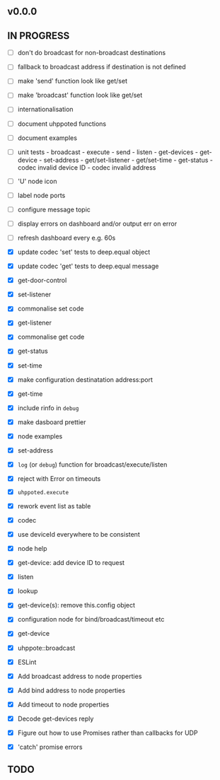 ## v0.0.0

## IN PROGRESS

- [ ] don't do broadcast for non-broadcast destinations
- [ ] fallback to broadcast address if destination is not defined
- [ ] make 'send' function look like get/set
- [ ] make 'broadcast' function look like get/set
- [ ] internationalisation
- [ ] document uhppoted functions
- [ ] document examples
- [ ] unit tests
      - broadcast
      - execute
      - send
      - listen
      - get-devices
      - get-device
      - set-address
      - get/set-listener
      - get/set-time
      - get-status
      - codec invalid device ID
      - codec invalid address

- [ ] 'U' node icon
- [ ] label node ports
- [ ] configure message topic
- [ ] display errors on dashboard and/or output err on error
- [ ] refresh dashboard every e.g. 60s

- [x] update codec 'set' tests to deep.equal object
- [x] update codec 'get' tests to deep.equal message
- [x] get-door-control
- [x] set-listener
- [x] commonalise set code
- [x] get-listener
- [x] commonalise get code
- [x] get-status
- [x] set-time
- [x] make configuration destinatation address:port
- [x] get-time
- [x] include rinfo in `debug`
- [x] make dasboard prettier
- [x] node examples
- [x] set-address
- [x] `log` (or `debug`) function for broadcast/execute/listen
- [x] reject with Error on timeouts
- [x] `uhppoted.execute`
- [x] rework event list as table
- [x] codec
- [x] use deviceId everywhere to be consistent
- [x] node help
- [x] get-device: add device ID to request
- [x] listen
- [x] lookup
- [x] get-device(s): remove this.config object
- [x] configuration node for bind/broadcast/timeout etc
- [x] get-device
- [x] uhppote::broadcast
- [x] ESLint
- [x] Add broadcast address to node properties
- [x] Add bind address to node properties
- [x] Add timeout to node properties
- [x] Decode get-devices reply
- [x] Figure out how to use Promises rather than callbacks for UDP
- [x] 'catch' promise errors

## TODO


